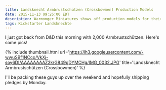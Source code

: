 ```yaml
---
title: Landsknecht Armbrustschützen (Crossbowmen) Production Models
date: 2015-11-13 09:26:00 EDT
description: Warmonger Miniatures shows off production models for their new 10mm Landsknecht Armbrustschützen (Crossbowmen).
tags: Kickstarter Landsknechte
---
```

I just got back from D&D this morning with 2,000 Armbrustschützen. Here's some pics!

{% include thumbnail.html url='https://lh3.googleusercontent.com/-wwuSBf1NCco/VkXj-soy6DI/AAAAAAAAZ2k/G849gDYMCHg/IMG_0032.JPG' title='Landsknecht Armbrustschützen (Crossbowmen)' %}

I'll be packing these guys up over the weekend and hopefully shipping pledges by Monday.